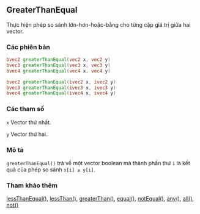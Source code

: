## GreaterThanEqual
Thực hiện phép so sánh lớn-hơn-hoặc-bằng cho từng cặp giá trị giữa hai vector.

### Các phiên bản
```glsl
bvec2 greaterThanEqual(vec2 x, vec2 y)  
bvec3 greaterThanEqual(vec3 x, vec3 y)  
bvec4 greaterThanEqual(vec4 x, vec4 y)  

bvec2 greaterThanEqual(ivec2 x, ivec2 y)  
bvec3 greaterThanEqual(ivec3 x, ivec3 y)  
bvec4 greaterThanEqual(ivec4 x, ivec4 y)
```

### Các tham số
```x``` Vector thứ nhất.

```y``` Vector thứ hai.

### Mô tả
```greaterThanEqual()``` trả về một vector boolean mà thành phần thứ ```i``` là kết quả của phép so sánh ```x[i] ≥ y[i]```.

### Tham khảo thêm
[lessThanEqual()](/glossary/?lan=vi&search=lessThanEqual), [lessThan()](/glossary/?lan=vi&search=lessThan), [greaterThan()](/glossary/?lan=vi&search=greaterThan), [equal()](/glossary/?lan=vi&search=equal), [notEqual()](/glossary/?lan=vi&search=notEqual), [any()](/glossary/?lan=vi&search=any), [all()](/glossary/?lan=vi&search=all), [not()](/glossary/?lan=vi&search=not)
